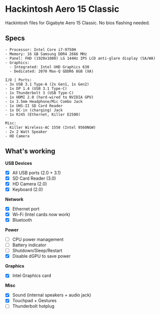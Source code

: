 # Hackintosh Aero 15 Classic

Hackintosh files for Gigabyte Aero 15 Classic. No bios flashing needed.

## Specs

```
- Processor: Intel Core i7-9750H
- Memory: 16 GB Samsung DDR4 2666 MHz
- Panel: FHD (1920x1080) LG 144Hz IPS LCD anti-glare display (SA/WA)
- Graphics:
  - Integrated: Intel UHD Graphics 630
  - Dedicated: 2070 Max-Q GDDR6 8GB (XA)

I/O | Ports:
- 3x USB 3.1 Type-A (2x Gen1, 1x Gen2)
- 1x DP 1.4 (USB 3.1 Type-C)
- 1x Thunderbolt 3 (USB Type-C)
- 1x HDMI 2.0 (hard-wired to NVIDIA GPU)
- 1x 3.5mm Headphone/Mic Combo Jack
- 1x UHS-II SD Card Reader
- 1x DC-in (charging) Jack
- 1x RJ45 (Ethernet, Killer E2500)

Misc:
- Killer Wireless-AC 1550 (Intel 9560NGW)
- 2x 2 Watt Speaker
- HD Camera
```

## What's working

**USB Devices**
- [x] All USB ports (2.0 + 3.1)
- [x] SD Card Reader (3.0)
- [x] HD Camera (2.0)
- [x] Keyboard (2.0)

**Network**
- [x] Ethernet port
- [x] Wi-Fi (Intel cards now work)
- [x] Bluetooth

**Power**
- [ ] CPU power management
- [ ] Battery indicator
- [ ] Shutdown/Sleep/Restart
- [x] Disable dGPU to save power

**Graphics**
- [x] Intel Graphics card

**Misc**
- [x] Sound (internal speakers + audio jack)
- [x] Touchpad + Gestures
- [ ] Thunderbolt hotplug
